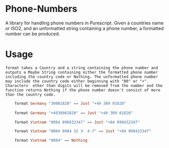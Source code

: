 # Phone-Numbers

A library for handling phone numbers in Purescript. Given a countries name or ISO2, and an unformatted string containing a phone number, a formatted number can be produced.

# Usage

    format takes a Country and a string containing the phone number and outputs a Maybe String containing either the formatted phone number including the country code or Nothing. The unformatted phone number may include the country code either beginning with "00" or "+". Characters  other than digits will be removed from the number and the function returns Nothing if the phone number doesn't consist of more than the country code. 
    
````purescript
    format Germany "30901820" == Just "+49 309 01820"
    
    format Germany "+4930901820" == Just "+49 309 01820"

    format Vietnam "0084 098432347" == Just "+84 098432347"

    format Vietnam "0084 0984 32 3- 4-7" == Just "+84 098432347"

    format Vietnam "0084" == Nothing


````